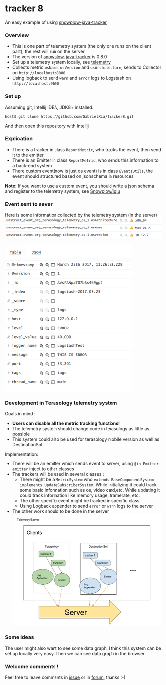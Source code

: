 # tracker 8
An easy example of using [snowplow-java-tracker](https://github.com/snowplow/snowplow-java-tracker)
### Overview
- This is one part of telemetry system (the only one runs on the client part), the rest will run on the server
- The version of [snowplow-java-tracker](https://github.com/snowplow/snowplow-java-tracker) is 0.8.0
- Set up a telemetry system locally, see [telemetry](https://github.com/GabrielXia/telemetry)
- Collects metric `osName`, `osVersion` and `osArchitecture`, sends to Collector on `http://localhost:8000`
- Using logback to send `warn` and `error` logs to Logstash on `http://localhost:9600`
 

### Set up
Assuming git, Intellij IDEA, JDK8+ installed.
```
host$ git clone https://github.com/GabrielXia/tracker8.git
```
And then open this repository with Intellij

### Explication 
- There is a tracker in class `ReportMetric`, who tracks the event, then send it to the emitter
- There is an Emitter in class `ReportMetric`, who sends this information to a back-end system
- There custom event(now is just os event) is in class `EventsUtils`, the event should structured based on jsonschema in resources

****Note:**** If you want to use a custom event, you should write a json schema and register to the telemetry system, see [Snowplow/iglu](https://github.com/snowplow/iglu/wiki/Scala-repo)

### Event sent to sever
Here is some information collected by the telemetry system (in the server)
![](pictures/test_osx.png)


![](pictures/Error.png)

### Development in Terasology telemetry system
Goals in mind :
- ****Users can disable all the metric tracking functions!****
- The telemetry system should change code in terasology as little as possible
- This system could also be used for terasology mobile version as well as DestinationSol


Implementation:
- There will be an emitter which sends event to server, using `@in Emitter emitter` inject to other classes
- The trackers will be used in several classes :
    - There might be a `MetricSystem` who `extends BaseComponentSystem implements UpdateSubscriberSystem`. While initializing it could track some basic information such as os, video card,etc. While updating it could track information like memory usage, framerate, etc.
    - The other specific event might be tracked in specific class
    - Using Logback appender to send `error` or `warn` logs to the server  
- The other work should to be done in the server 
![](pictures/client.jpg)

### Some ideas
The user might also want to see some data graph, I think this system can be set up locally very easy. Then we can see data graph in the browser

### Welcome comments !
Feel free to leave comments in [issue](https://github.com/GabrielXia/tracker8/issues) or in [forum](http://forum.terasology.org/threads/telemetry-system-collect-analyze-and-report.1799/), thanks :-)